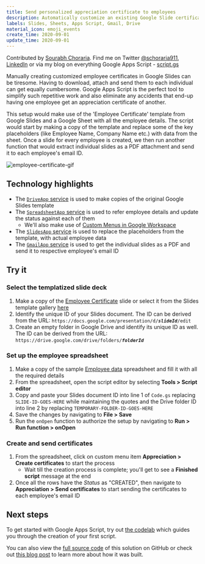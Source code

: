 ```yaml
---
title: Send personalized appreciation certificate to employees
description: Automatically customize an existing Google Slide certificate template with employee data in Google Sheets and share them using Gmail.
labels: Slides, Sheets, Apps Script, Gmail, Drive
material_icon: emoji_events
create_time: 2020-09-01
update_time: 2020-09-01
---
```


Contributed by [Sourabh Choraria](https://developers.google.com/community/experts/directory/profile/profile-sourabh_choraria). Find me on Twitter [@schoraria911](https://twitter.com/schoraria911), [LinkedIn](https://www.linkedin.com/in/schoraria/) or via my blog on everything Google Apps Script - [script.gs](https://script.gs/)

Manually creating customized employee certificates in Google Slides can be tiresome. Having to download, attach and send them to each individual can get equally cumbersome. Google Apps Script is the perfect tool to simplify such repetitive work and also eliminate any accidents that end-up having one employee get an appreciation certificate of another.

This setup would make use of the 'Employee Certificate' template from Google Slides and a Google Sheet with all the employee details. The script would start by making a copy of the template and replace some of the key placeholders (like Employee Name, Company Name etc.) with data from the sheet. Once a slide for every employee is created, we then run another function that would extract individual slides as a PDF attachment and send it to each employee's email ID.

![employee-certificate-gif](https://user-images.githubusercontent.com/37455462/91755079-25f56280-ebe8-11ea-9b19-725744400893.gif)

## Technology highlights
- The [`DriveApp` service](https://developers.google.com/apps-script/reference/drive/drive-app) is used to make copies of the original Google Slides template
- The [`SpreadsheetApp` service](https://developers.google.com/apps-script/reference/spreadsheet/spreadsheet-app) is used to refer employee details and update the status against each of them
   - We'll also make use of [Custom Menus in Google Workspace](https://developers.google.com/apps-script/guides/menus)
- The [`SlidesApp` service](https://developers.google.com/apps-script/reference/slides/slides-app) is used to replace the placeholders from the template, with actual employee data
- The [`GmailApp` service](https://developers.google.com/apps-script/reference/gmail/gmail-app) is used to get the individual slides as a PDF and send it to respective employee's email ID

## Try it

### Select the templatized slide deck

1. Make a copy of the [Employee Certificate](https://docs.google.com/presentation/d/1bFj09xI7g_kbA76Xb60tYyxVdi-zrpm6zQ6gu696vKs/copy) slide or select it from the Slides template gallery [here](https://docs.google.com/presentation/u/0/?tgif=c&ftv=1)
2. Identify the unique ID of your Slides document. The ID can be derived from the URL: `https://docs.google.com/presentation/d/`_**`slideId`**_`/edit`
3. Create an empty folder in Google Drive and identify its unique ID as well. The ID can be derived from the URL: `https://drive.google.com/drive/folders/`_**`folderId`**_

### Set up the employee spreadsheet

1. Make a copy of the sample [Employee data](https://docs.google.com/spreadsheets/d/1cgK1UETpMF5HWaXfRE6c0iphWHhl7v-dQ81ikFtkIVk/copy) spreadsheet and fill it with all the required details
2. From the spreadsheet, open the script editor by selecting **Tools > Script editor**
3. Copy and paste your Slides document ID into line 1 of `Code.gs` replacing `SLIDE-ID-GOES-HERE` while maintaining the quotes and the Drive folder ID into line 2 by replacing `TEMPORARY-FOLDER-ID-GOES-HERE`
5. Save the changes by navigating to **File > Save**
6. Run the `onOpen` function to authorize the setup by navigating to **Run > Run function > onOpen**

### Create and send certificates

1. From the spreadsheet, click on custom menu item **Appreciation > Create certificates** to start the process
   - Wait till the creation process is complete; you'll get to see a **Finished script** message at the end
2. Once all the rows have the _Status_ as "CREATED", then navigate to **Appreciation > Send certificates** to start sending the certificates to each employee's email ID

## Next steps

To get started with Google Apps Script, try out [the codelab](https://codelabs.developers.google.com/codelabs/apps-script-intro) which guides you through the creation of your first script.

You can also view the [full source code](https://github.com/schoraria911/google-apps-script/blob/master/Random/Employee%20certificate/code.gs) of this solution on GitHub or check out [this blog post](https://script.gs/send-personalized-appreciation-certificate-to-employees/) to learn more about how it was built.
